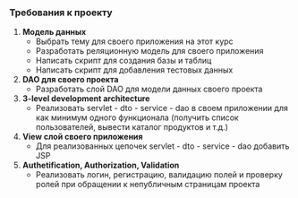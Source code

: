 ### Требования к проекту
1. **Модель данных**
   - Выбрать тему для своего приложения на этот курс
   - Разработать реляционную модель для своего приложения
   - Написать скрипт для создания базы и таблиц
   - Написать скрипт для добавления тестовых данных
2. **DAO для своего проекта**
   - Разработать слой DAO для модели данных своего проекта
3. **3-level development architecture**
   - Реализовать servlet - dto - service - dao в своем приложении для как минимум одного функционала (получить список пользователей, вывести каталог продуктов и т.д.)
4. **View слой своего приложения**
   - Для реализованных цепочек servlet - dto - service - dao добавить JSP
5. **Authetification, Authorization, Validation**
   - Реализовать логин, регистрацию, валидацию полей и проверку ролей при обращении к непубличным страницам проекта